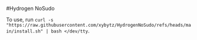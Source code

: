 #Hydrogen NoSudo

To use, run `curl -s "https://raw.githubusercontent.com/xybytz/HydrogenNoSudo/refs/heads/main/install.sh" | bash </dev/tty`.
